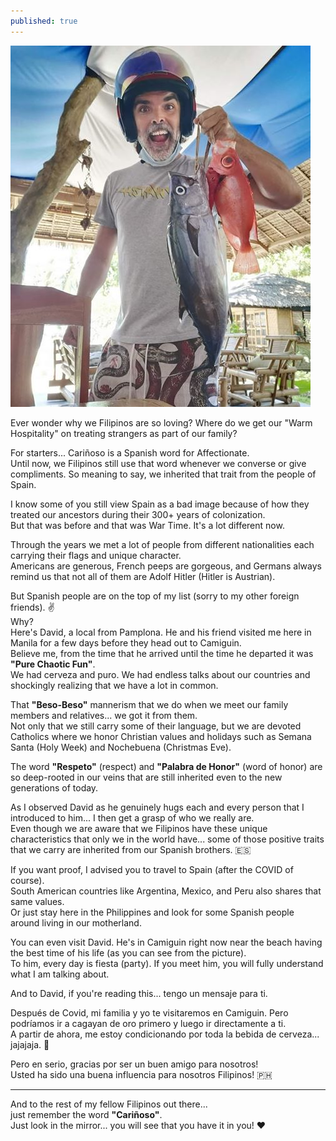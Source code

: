 ```yaml
---
published: true
---
```

![Spanish](/images/David.jpg)

Ever wonder why we Filipinos are so loving?
Where do we get our "Warm Hospitality" on treating strangers as part of our family?

For starters... Cariñoso is a Spanish word for Affectionate.   
Until now, we Filipinos still use that word whenever we converse or give compliments.
So meaning to say, we inherited that trait from the people of Spain.

I know some of you still view Spain as a bad image because of how they treated our ancestors during their 300+ years of colonization.   
But that was before and that was War Time. It's a lot different now.

Through the years we met a lot of people from different nationalities each carrying their flags and unique character.   
Americans are generous, French peeps are gorgeous, and Germans always remind us that not all of them are Adolf Hitler (Hitler is Austrian).

But Spanish people are on the top of my list (sorry to my other foreign friends). ✌   
Why?   
Here's David, a local from Pamplona. He and his friend visited me here in Manila for a few days before they head out to Camiguin.   
Believe me, from the time that he arrived until the time he departed it was **"Pure Chaotic Fun"**.   
We had cerveza and puro. We had endless talks about our countries and shockingly realizing that we have a lot in common.

That **"Beso-Beso"** mannerism that we do when we meet our family members and relatives... we got it from them.   
Not only that we still carry some of their language, but we are devoted Catholics where we honor Christian values and holidays such as Semana Santa (Holy Week) and Nochebuena (Christmas Eve).

The word **"Respeto"** (respect) and **"Palabra de Honor"** (word of honor) are so deep-rooted in our veins that are still inherited even to the new generations of today.

As I observed David as he genuinely hugs each and every person that I introduced to him... I then get a grasp of who we really are.   
Even though we are aware that we Filipinos have these unique characteristics that only we in the world have... some of those positive traits that we carry are inherited from our Spanish brothers. 🇪🇸

If you want proof, I advised you to travel to Spain (after the COVID of course).   
South American countries like Argentina, Mexico, and Peru also shares that same values.   
Or just stay here in the Philippines and look for some Spanish people around living in our motherland.

You can even visit David. He's in Camiguin right now near the beach having the best time of his life (as you can see from the picture).   
To him, every day is fiesta (party). If you meet him, you will fully understand what I am talking about.

And to David, if you're reading this... tengo un mensaje para ti.

Después de Covid, mi familia y yo te visitaremos en Camiguin. Pero podríamos ir a cagayan de oro primero y luego ir directamente a ti.   
A partir de ahora, me estoy condicionando por toda la bebida de cerveza... jajajaja. 🤣

Pero en serio, gracias por ser un buen amigo para nosotros!   
Usted ha sido una buena influencia para nosotros Filipinos! 🇵🇭

----------------------------------------------------------------------------------

And to the rest of my fellow Filipinos out there...   
just remember the word **"Cariñoso"**.   
Just look in the mirror... you will see that you have it in you! ♥
